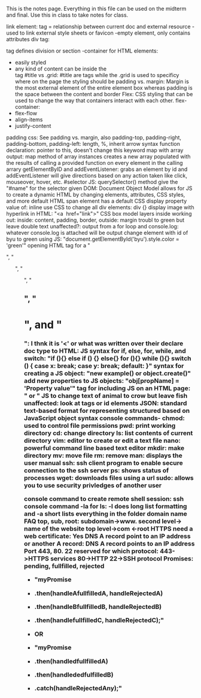 This is the notes page. Everything in this file can be used on the midterm and final. Use this in class to take notes for class.


link element: <link> tag = relationship between current doc and external resource
-used to link external style sheets or favicon
-empty element, only contains attributes
div tag:  <div> tag defines division or section
-container for HTML elements:
- easily styled
- any kind of content can be inside the <div> tag
#title vs .grid: #title are tags while the .grid is used to specificy where on the page the styling should be
padding vs. margin: Margin is the most external element of the entire element box whereas padding is the space between the content and border
Flex: CSS styling that can be used to change the way that containers interact with each other.
flex-container:
- flex-flow
- align-items
- justify-content

padding css: See padding vs. margin, also padding-top, padding-right, padding-bottom, padding-left: length, %, inherit
arrow syntax function declaration: pointer to this, doesn't change this keyword
map with array output: map method of array instances creates a new array populated with the results of calling a provided function on every element in the calling arrary
getElementByID and addEventListener: grabs an element by id and addEventListener will give directions based on any action taken like click, mouseover, hover, etc.
#selector JS: querySelector() method give the "#name" for the selector given
DOM: Document Object Model allows for JS to create a dynamic HTML by changing elements, attributes, CSS styles, and more
default HTML span element has a default CSS display property value of: inline
use CSS to change all div elements: div {}
display image with hyperlink in HTML: "<a <img> href="link"></a>"
CSS box model layers inside working out: inside: content, padding, border, outside: margin
troubl to green but leave double text unaffected?:
output from a for loop and console.log: whatever console.log is attached will be output
change element with id of byu to green using JS: "document.getElementById('byu').style.color = 'green'"
opening HTML tag for a "<p>", "<ol>", "<ul>", "<h2>", "<h1>", and "<h3>": I thnk it is '<' or what was written over their
declare doc type to HTML: <!DOCTYPE html>
JS syntax for if, else, for, while, and switch: "if (){} else if () {} else{} for (){} while (){} switch () { case x: break; case y: break; default: }"
syntax for creating a JS object: "new example() or object.create()"
add new properties to JS objects: "obj[propName] = 'Property value'"
tag for including JS on an HTML page: "<script></script> or <script src='JS.js'></script>" 
JS to change text of animal to crow but leave fish unaffected: look at tags or id elements
JSON: standard text-based format for representing structured based on JavaScript object syntax
console commands-
chmod: used to control file permissions
pwd: print working directory
cd: change directory
ls: list contents of current directory
vim: editor to create or edit a text file
nano: powerful command line based text editor
mkdir: make directory
mv: move file
rm: remove
man: displays the user manual 
ssh: ssh client program to enable secure connection to the ssh server
ps: shows status of processes
wget: downloads files using a url
sudo: allows you to use security privledges of another user

console command to create remote shell session: ssh
console command -la for ls: -l does long list formatting and -a short lists everything in the folder
domain name FAQ top, sub, root: subdomain->www. second level-> name of the website top level->com <-root
HTTPS need a web certificate: Yes
DNS A record point to an IP address or another A record: DNS A record points to an IP address
Port 443, 80. 22 reserved for which protocol: 443->HTTPS services 80->HTTP 22->SSH protocol
Promises: pending, fullfilled, rejected
- "myPromise
-   .then(handleAfullfilledA, handleRejectedA)
-   .then(handleBfullfilledB, handleRejectedB)
-   .then(handlefullfilledC, handleRejectedC);"

- OR
- "myPromise
-   .then(handledfullfilledA)
-   .then(handlededfulfilledB)
-   .catch(handleRejectedAny);"
